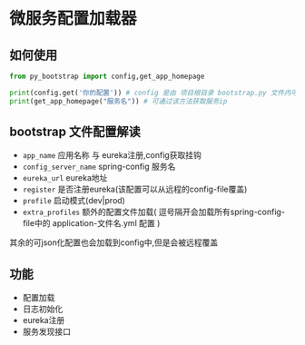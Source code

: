 # 微服务配置加载器

## 如何使用

```python
from py_bootstrap import config,get_app_homepage

print(config.get('你的配置')) # config 是由 项目根目录 bootstrap.py 文件内可json化数据与 spring-config服务获取你的服务配置的合并
print(get_app_homepage("服务名")) # 可通过该方法获取服务ip

```


## bootstrap 文件配置解读

- `app_name` 应用名称 与 eureka注册,config获取挂钩
- `config_server_name` spring-config 服务名
- `eureka_url` eureka地址
- `register` 是否注册eureka(该配置可以从远程的config-file覆盖)
- `profile` 启动模式(dev|prod)
- `extra_profiles` 额外的配置文件加载( 逗号隔开会加载所有spring-config-file中的 application-文件名.yml 配置 )

其余的可json化配置也会加载到config中,但是会被远程覆盖

## 功能

- 配置加载
- 日志初始化
- eureka注册
- 服务发现接口

